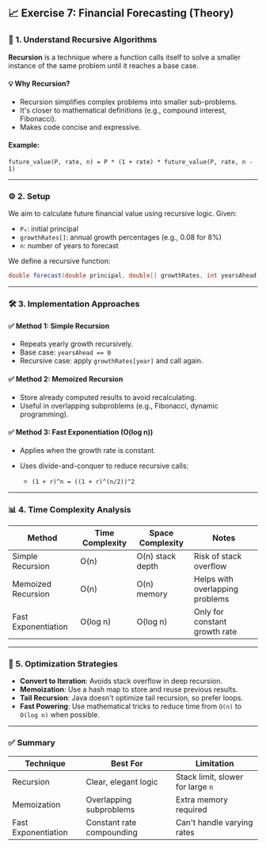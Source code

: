 ## 📈 Exercise 7: Financial Forecasting (Theory)

### 🔁 1. Understand Recursive Algorithms

**Recursion** is a technique where a function calls itself to solve a smaller instance of the same problem until it reaches a base case.

#### 💡 Why Recursion?

* Recursion simplifies complex problems into smaller sub-problems.
* It's closer to mathematical definitions (e.g., compound interest, Fibonacci).
* Makes code concise and expressive.

#### Example:

```text
future_value(P, rate, n) = P * (1 + rate) * future_value(P, rate, n - 1)
```

---

### ⚙️ 2. Setup

We aim to calculate future financial value using recursive logic.
Given:

* `P₀`: initial principal
* `growthRates[]`: annual growth percentages (e.g., 0.08 for 8%)
* `n`: number of years to forecast

We define a recursive function:

```java
double forecast(double principal, double[] growthRates, int yearsAhead);
```

---

### 🛠️ 3. Implementation Approaches

#### ✅ Method 1: Simple Recursion

* Repeats yearly growth recursively.
* Base case: `yearsAhead == 0`
* Recursive case: apply `growthRates[year]` and call again.

#### ✅ Method 2: Memoized Recursion

* Store already computed results to avoid recalculating.
* Useful in overlapping subproblems (e.g., Fibonacci, dynamic programming).

#### ✅ Method 3: Fast Exponentiation (O(log n))

* Applies when the growth rate is constant.
* Uses divide-and-conquer to reduce recursive calls:

    * `(1 + r)^n = ((1 + r)^(n/2))^2`

---

### 📊 4. Time Complexity Analysis

| Method              | Time Complexity | Space Complexity | Notes                           |
| ------------------- | --------------- | ---------------- | ------------------------------- |
| Simple Recursion    | O(n)            | O(n) stack depth | Risk of stack overflow          |
| Memoized Recursion  | O(n)            | O(n) memory      | Helps with overlapping problems |
| Fast Exponentiation | O(log n)        | O(log n)         | Only for constant growth rate   |

---

### 🧠 5. Optimization Strategies

* **Convert to Iteration**: Avoids stack overflow in deep recursion.
* **Memoization**: Use a hash map to store and reuse previous results.
* **Tail Recursion**: Java doesn't optimize tail recursion, so prefer loops.
* **Fast Powering**: Use mathematical tricks to reduce time from `O(n)` to `O(log n)` when possible.

---

### ✅ Summary

| Technique           | Best For                  | Limitation                        |
| ------------------- | ------------------------- | --------------------------------- |
| Recursion           | Clear, elegant logic      | Stack limit, slower for large `n` |
| Memoization         | Overlapping subproblems   | Extra memory required             |
| Fast Exponentiation | Constant rate compounding | Can't handle varying rates        |
